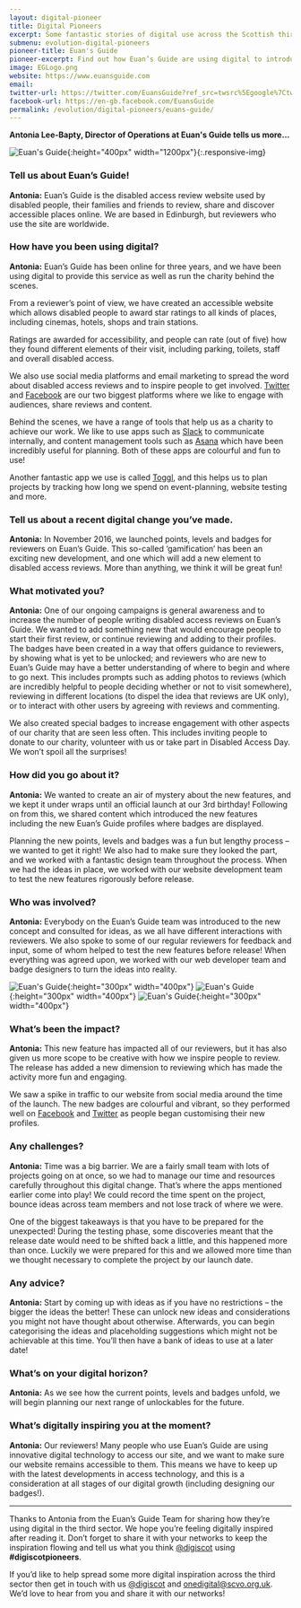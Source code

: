 ```yaml
---
layout: digital-pioneer
title: Digital Pioneers
excerpt: Some fantastic stories of digital use across the Scottish third sector. Read on to be inspired.
submenu: evolution-digital-pioneers
pioneer-title: Euan's Guide
pioneer-excerpt: Find out how Euan’s Guide are using digital to introduce a fun gamification element to their online reviews.
image: EGLogo.png
website: https://www.euansguide.com
email:
twitter-url: https://twitter.com/EuansGuide?ref_src=twsrc%5Egoogle%7Ctwcamp%5Eserp%7Ctwgr%5Eauthor
facebook-url: https://en-gb.facebook.com/EuansGuide
permalink: /evolution/digital-pioneers/euans-guide/
---
```

**Antonia Lee-Bapty, Director of Operations at Euan's Guide tells us more...**

![Euan's Guide](/images/digital-pioneers/websiteheader.png){:height="400px" width="1200px"}{:.responsive-img}

### Tell us about Euan’s Guide!

**Antonia:** Euan’s Guide is the disabled access review website used by disabled people, their families and
friends to review, share and discover accessible places online. We are based in Edinburgh, but
reviewers who use the site are worldwide.

### How have you been using digital?

**Antonia:** Euan’s Guide has been online for three years, and we have been using digital to provide this service
as well as run the charity behind the scenes.

From a reviewer’s point of view, we have created an accessible website which allows disabled
people to award star ratings to all kinds of places, including cinemas, hotels, shops and train stations.

Ratings are awarded for accessibility, and people can rate (out of five) how they found different
elements of their visit, including parking, toilets, staff and overall disabled access.

We also use social media platforms and email marketing to spread the word about disabled access
reviews and to inspire people to get involved.  <a target='_blank' href="https://twitter.com/EuansGuide">Twitter</a>
and <a target='_blank' href="https://en-gb.facebook.com/EuansGuide/">Facebook</a> are our two biggest platforms where
we like to engage with audiences, share reviews and content.

Behind the scenes, we have a range of tools that help us as a charity to achieve our work. We like to
use apps such as <a target='_blank' href="https://slack.com/">Slack</a> to communicate internally,
and content management tools such as <a target='_blank' href="https://asana.com/">Asana</a> which
have been incredibly useful for planning. Both of these apps are colourful and fun to use!

Another fantastic app we use is called <a target='_blank' href="https://toggl.com/">Toggl</a>, and
this helps us to plan projects by tracking how long we spend on event-planning, website testing and more.

### Tell us about a recent digital change you’ve made.

**Antonia:** In November 2016, we launched points, levels and badges for reviewers on Euan’s Guide. This so-called
‘gamification’ has been an exciting new development, and one which will add a new element
to disabled access reviews. More than anything, we think it will be great fun!

### What motivated you?

**Antonia:** One of our ongoing campaigns is general awareness and to increase the number of people writing
disabled access reviews on Euan’s Guide. We wanted to add something new that would encourage
people to start their first review, or continue reviewing and adding to their profiles. The badges have
been created in a way that offers guidance to reviewers, by showing what is yet to be unlocked; and
reviewers who are new to Euan’s Guide may have a better understanding of where to begin and
where to go next. This includes prompts such as adding photos to reviews (which are incredibly
helpful to people deciding whether or not to visit somewhere), reviewing in different locations (to
dispel the idea that reviews are UK only), or to interact with other users by agreeing with reviews
and commenting.

We also created special badges to increase engagement with other aspects of our charity that are
seen less often. This includes inviting people to donate to our charity, volunteer with us or take part
in Disabled Access Day. We won’t spoil all the surprises!

### How did you go about it?

**Antonia:** We wanted to create an air of mystery about the new features, and we kept it under wraps until an
official launch at our 3rd birthday! Following on from this, we shared content which introduced the
new features including the new Euan’s Guide profiles where badges are displayed.

Planning the new points, levels and badges was a fun but lengthy process – we wanted to get it
right! We also had to make sure they looked the part, and we worked with a fantastic design team
throughout the process. When we had the ideas in place, we worked with our website development
team to test the new features rigorously before release.

### Who was involved?

**Antonia:** Everybody on the Euan’s Guide team was introduced to the new concept and consulted for ideas, as
we all have different interactions with reviewers. We also spoke to some of our regular reviewers for
feedback and input, some of whom helped to test the new features before release! When
everything was agreed upon, we worked with our web developer team and badge designers to turn
the ideas into reality.

![Euan's Guide](/images/digital-pioneers/EuansGuideImageBadgelaunch.jpg){:height="300px" width="400px"} ![Euan's Guide](/images/digital-pioneers/EuansGuideimagereview.png){:height="300px" width="400px"} ![Euan's Guide](/images/digital-pioneers/EaunsGuideImagelaptop.jpg){:height="300px" width="400px"}

### What’s been the impact?

**Antonia:** This new feature has impacted all of our reviewers, but it has also given us more scope to be creative
with how we inspire people to review. The release has added a new dimension to reviewing which
has made the activity more fun and engaging.

We saw a spike in traffic to our website from social media around the time of the launch. The new
badges are colourful and vibrant, so they performed well on <a target='_blank' href="https://en-gb.facebook.com/EuansGuide/">Facebook</a> and <a target='_blank' href="https://twitter.com/EuansGuide">Twitter</a> as people began customising their new profiles.

### Any challenges?

**Antonia:** Time was a big barrier. We are a fairly small team with lots of projects going on at once, so we had to
manage our time and resources carefully throughout this digital change. That’s where the apps
mentioned earlier come into play! We could record the time spent on the project, bounce ideas
across team members and not lose track of where we were.

One of the biggest takeaways is that you have to be prepared for the unexpected! During the testing
phase, some discoveries meant that the release date would need to be shifted back a little, and this
happened more than once. Luckily we were prepared for this and we allowed more time than we
thought necessary to complete the project by our launch date.

### Any advice?

**Antonia:** Start by coming up with ideas as if you have no restrictions – the bigger the ideas the better! These
can unlock new ideas and considerations you might not have thought about otherwise. Afterwards,
you can begin categorising the ideas and placeholding suggestions which might not be achievable at
this time. You’ll then have a bank of ideas to use at a later date!

### What’s on your digital horizon?

**Antonia:** As we see how the current points, levels and badges unfold, we will begin planning our next range of
unlockables for the future.

### What’s digitally inspiring you at the moment?

**Antonia:** Our reviewers! Many people who use Euan’s Guide are using innovative digital technology to access
our site, and we want to make sure our website remains accessible to them. This means we have to
keep up with the latest developments in access technology, and this is a consideration at all stages
of our digital growth (including designing our badges!).

-----

Thanks to Antonia from the Euan’s Guide Team for sharing how they’re using digital in the third sector. We hope you’re feeling digitally inspired after reading it. Don’t forget to share it with your networks to keep the inspiration flowing and tell us what you think <a href="https://twitter.com/digiscot?ref_src=twsrc%5Egoogle%7Ctwcamp%5Eserp%7Ctwgr%5Eauthor" target="_blank">@digiscot</a> using **#digiscotpioneers**.

If you’d like to help spread some more digital inspiration across the third sector then get in touch with us <a href="https://twitter.com/digiscot?ref_src=twsrc%5Egoogle%7Ctwcamp%5Eserp%7Ctwgr%5Eauthor" target="_blank">@digiscot</a> and <a href="mailto:onedigital@scvo.org.uk">onedigital@scvo.org.uk</a>.  We’d love to hear from you and share it with our networks!
